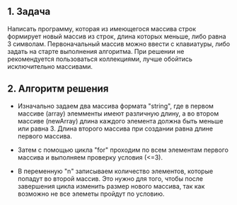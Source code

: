 ## 1. Задача
Написать программу, которая из имеющегося массива строк формирует новый массив из строк, длина которых меньше, либо равна 3 символам. Первоначальный массив можно ввести с клавиатуры, либо задать на старте выполнения алгоритма. При решении не рекомендуется пользоваться коллекциями, лучше обойтись исключительно массивами.

## 2. Алгоритм решения
- Изначально задаем два массива формата "string", где в первом массиве (array) элемменты имеют различную длину, а во втором массиве (newArray) длина каждого элемента должна быть меньше или равна 3. Длина второго массива при создании равна длине первого массива.

- Затем с помощью цикла "for" проходим по всем элементам первого массива и выполняем проверку условия (<=3).
- В переменную "n" записываем количество элементов, которые попадут во второй массив. Это нужно для того, чтобы после завершения цикла изменить размер нового массива, так как возможно не все элеметы пройдут по условию.